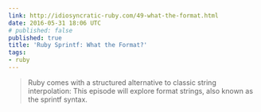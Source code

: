 ```yaml
---
link: http://idiosyncratic-ruby.com/49-what-the-format.html
date: 2016-05-31 18:06 UTC
# published: false
published: true
title: 'Ruby Sprintf: What the Format?'
tags:
- ruby
---
```


<blockquote>Ruby comes with a structured alternative to classic string interpolation: This episode will explore format strings, also known as the sprintf syntax.</blockquote>
